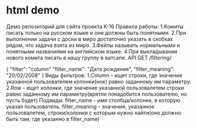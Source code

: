 # html demo
Демо репозиторий для сайта проекта K-16 
Правила работы:
1.Комиты писать только на русском языке и они должны быть понятными.
2.При выполнении задачи с доски в миро достаточно указать в скобках рядом, что задача взята из миро.
3.Файлы называть нормальными и понятными названиями на английском языке.
4.При выкладывании нового комита писать в нашу группу в ватсапе.
API
GET /filtering/

{
  "filter": "column"
  "filter_name": "Дата рождения",
  "filter_meaning": "20/02/2008"
}
Виды фильтров: 
1.Column - ищет строки, где значение указанной пользователем колонки(нок) равно заданному им параметру.
2.Row - ищет колонки, где значение указанной пользовалетем строки равно заданному им параметру(врятли понадобится пользователю, но пусть будет)
Подвиды:
filter_name - имя столбца/колонки, в которую указал пользователь.
filter_meaning - значение, указанное пользовалетем, строки/колонки с которым нужно найти(оно должно быть там, где указанно в filter_name) 
